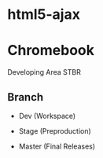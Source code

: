 html5-ajax
==========

# Chromebook #

Developing Area STBR
 
## Branch

- Dev    (Workspace)

- Stage  (Preproduction)

- Master (Final Releases)

